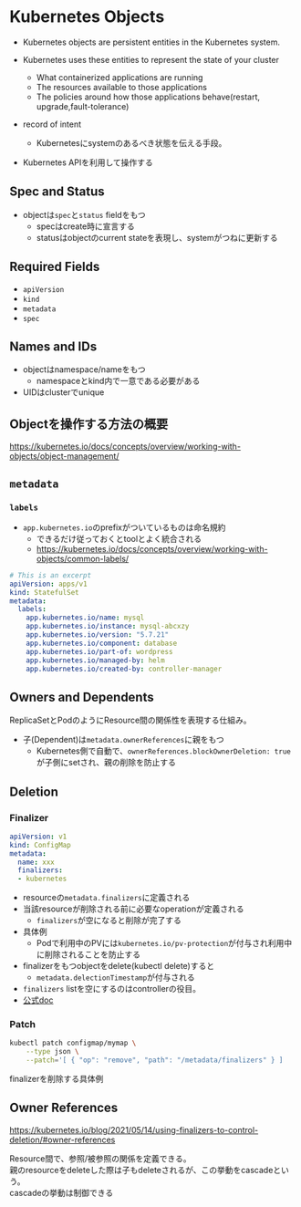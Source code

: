 # Kubernetes Objects

* Kubernetes objects are persistent entities in the Kubernetes system.

* Kubernetes uses these entities to represent the state of your cluster
  * What containerized applications are running
  * The resources available to those applications
  * The policies around how those applications behave(restart, upgrade,fault-tolerance)
  
* record of intent
  * Kubernetesにsystemのあるべき状態を伝える手段。
  
* Kubernetes APIを利用して操作する

## Spec and Status

* objectは`spec`と`status` fieldをもつ
  * specはcreate時に宣言する
  * statusはobjectのcurrent stateを表現し、systemがつねに更新する


## Required Fields

* `apiVersion`
* `kind`
* `metadata`
* `spec`

## Names and IDs

* objectはnamespace/nameをもつ
  * namespaceとkind内で一意である必要がある
* UIDはclusterでunique


## Objectを操作する方法の概要

https://kubernetes.io/docs/concepts/overview/working-with-objects/object-management/

## `metadata`

### `labels`

* `app.kubernetes.io`のprefixがついているものは命名規約
  * できるだけ従っておくとtoolとよく統合される
  * https://kubernetes.io/docs/concepts/overview/working-with-objects/common-labels/

```yaml
# This is an excerpt
apiVersion: apps/v1
kind: StatefulSet
metadata:
  labels:
    app.kubernetes.io/name: mysql
    app.kubernetes.io/instance: mysql-abcxzy
    app.kubernetes.io/version: "5.7.21"
    app.kubernetes.io/component: database
    app.kubernetes.io/part-of: wordpress
    app.kubernetes.io/managed-by: helm
    app.kubernetes.io/created-by: controller-manager
```

## Owners and Dependents

ReplicaSetとPodのようにResource間の関係性を表現する仕組み。

* 子(Dependent)は`metadata.ownerReferences`に親をもつ
  * Kubernetes側で自動で、`ownerReferences.blockOwnerDeletion: true`が子側にsetされ、親の削除を防止する

## Deletion

### Finalizer

```yaml
apiVersion: v1
kind: ConfigMap
metadata:
  name: xxx
  finalizers:
  - kubernetes
```

* resourceの`metadata.finalizers`に定義される
* 当該resourceが削除される前に必要なoperationが定義される
  * `finalizers`が空になると削除が完了する
* 具体例
  * Podで利用中のPVには`kubernetes.io/pv-protection`が付与され利用中に削除されることを防止する
* finalizerをもつobjectをdelete(kubectl delete)すると
  * `metadata.delectionTimestamp`が付与される
* `finalizers` listを空にするのはcontrollerの役目。
* [公式doc](https://kubernetes.io/docs/tasks/extend-kubernetes/custom-resources/custom-resource-definitions/#finalizers)


### Patch

```sh
kubectl patch configmap/mymap \
    --type json \
    --patch='[ { "op": "remove", "path": "/metadata/finalizers" } ]
```

finalizerを削除する具体例


## Owner References

https://kubernetes.io/blog/2021/05/14/using-finalizers-to-control-deletion/#owner-references

Resource間で、参照/被参照の関係を定義できる。  
親のresourceをdeleteした際は子もdeleteされるが、この挙動をcascadeという。  
cascadeの挙動は制御できる